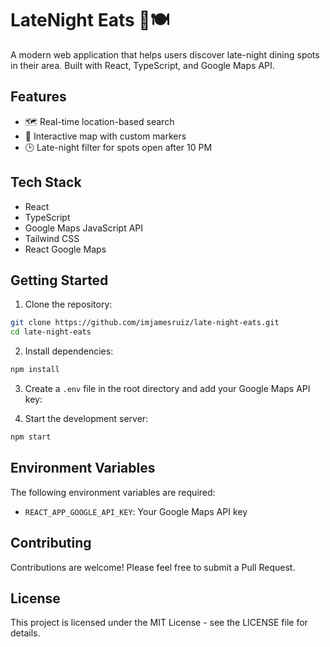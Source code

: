 # LateNight Eats 🌙🍽️

A modern web application that helps users discover late-night dining spots in their area. Built with React, TypeScript, and Google Maps API.

## Features

- 🗺️ Real-time location-based search
- 🎯 Interactive map with custom markers
- 🕒 Late-night filter for spots open after 10 PM

## Tech Stack

- React
- TypeScript
- Google Maps JavaScript API
- Tailwind CSS
- React Google Maps

## Getting Started

1. Clone the repository:
```bash
git clone https://github.com/imjamesruiz/late-night-eats.git
cd late-night-eats
```

2. Install dependencies:
```bash
npm install
```

3. Create a `.env` file in the root directory and add your Google Maps API key:



4. Start the development server:
```bash
npm start
```

## Environment Variables

The following environment variables are required:

- `REACT_APP_GOOGLE_API_KEY`: Your Google Maps API key

## Contributing

Contributions are welcome! Please feel free to submit a Pull Request.

## License

This project is licensed under the MIT License - see the LICENSE file for details.
